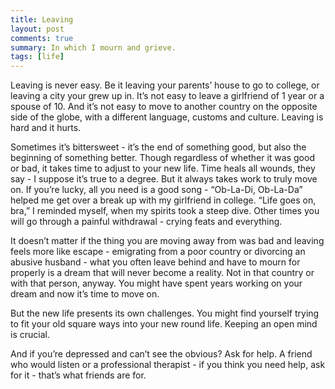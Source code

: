 ```yaml
---
title: Leaving
layout: post
comments: true
summary: In which I mourn and grieve.
tags: [life]
---
```


Leaving is never easy. Be it leaving your parents’ house to go to college, or leaving a city your grew up in. It’s not easy to leave a girlfriend of 1 year or a spouse of 10. And it’s not easy to move to another country on the opposite side of the globe, with a different language, customs and culture. Leaving is hard and it hurts.

Sometimes it’s bittersweet - it’s the end of something good, but also the beginning of something better. Though regardless of whether it was good or bad, it takes time to adjust to your new life. Time heals all wounds, they say - I suppose it’s true to a degree. But it always takes work to truly move on. If you’re lucky, all you need is a good song - “Ob-La-Di, Ob-La-Da” helped me get over a break up with my girlfriend in college. “Life goes on, bra,” I reminded myself, when my spirits took a steep dive. Other times you will go through a painful withdrawal - crying feats and everything.

It doesn’t matter if the thing you are moving away from was bad and leaving feels more like escape - emigrating from a poor country or divorcing an abusive husband - what you often leave behind and have to mourn for properly is a dream that will never become a reality. Not in that country or with that person, anyway. You might have spent years working on your dream and now it’s time to move on.

But the new life presents its own challenges. You might find yourself trying to fit your old square ways into your new round life. Keeping an open mind is crucial.

And if you’re depressed and can’t see the obvious? Ask for help. A friend who would listen or a professional therapist - if you think you need help, ask for it - that’s what friends are for.
